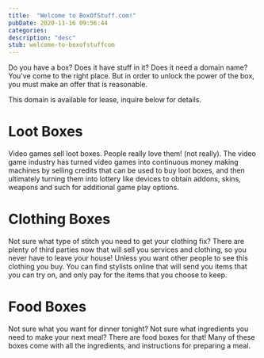 ```yaml
---
title:  "Welcome to BoxOfStuff.com!"
pubDate: 2020-11-16 09:56:44
categories: 
description: "desc"
stub: welcome-to-boxofstuffcom
---
```


Do you have a box? Does it have stuff in it? Does it need a domain name? You've come to the right place. But in order to unlock the power of the box, you must make an offer that is reasonable.

This domain is available for lease, inquire below for details.

# Loot Boxes

Video games sell loot boxes. People really love them! (not really). The video game industry has turned video games into continuous money making machines by selling credits that can be used to buy loot boxes, and then ultimately turning them into lottery like devices to obtain addons, skins, weapons and such for additional game play options.

# Clothing Boxes

Not sure what type of stitch you need to get your clothing fix? There are plenty of third parties now that will sell you services and clothing, so you never have to leave your house! Unless you want other people to see this clothing you buy. You can find stylists online that will send you items that you can try on, and only pay for the items that you choose to keep.

# Food Boxes

Not sure what you want for dinner tonight? Not sure what ingredients you need to make your next meal? There are food boxes for that! Many of these boxes come with all the ingredients, and instructions for preparing a meal.
